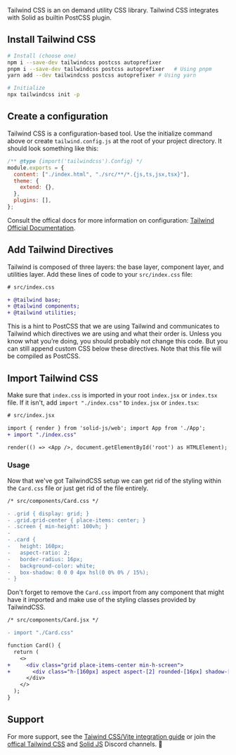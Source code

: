 <Title>Tailwind CSS</Title>

Tailwind CSS is an on demand utility CSS library. Tailwind CSS integrates with Solid as builtin PostCSS plugin.

## Install Tailwind CSS

```sh
# Install (choose one)
npm i --save-dev tailwindcss postcss autoprefixer
pnpm i --save-dev tailwindcss postcss autoprefixer   # Using pnpm
yarn add --dev tailwindcss postcss autoprefixer # Using yarn

# Initialize
npx tailwindcss init -p
```

## Create a configuration

Tailwind CSS is a configuration-based tool. Use the initialize command above or create `tailwind.config.js` at the root of your project directory. It should look something like this:

```js
/** @type {import('tailwindcss').Config} */
module.exports = {
  content: ["./index.html", "./src/**/*.{js,ts,jsx,tsx}"],
  theme: {
    extend: {},
  },
  plugins: [],
};
```

Consult the offical docs for more information on configuration: [Tailwind Official Documentation](https://tailwindcss.com/docs/guides/solidjs).

## Add Tailwind Directives

Tailwind is composed of three layers: the base layer, component layer, and utilities layer. Add these lines of code to your `src/index.css` file:

```diff
# src/index.css

+ @tailwind base;
+ @tailwind components;
+ @tailwind utilities;
```

This is a hint to PostCSS that we are using Tailwind and communicates to Tailwind which directives we are using and what their order is. Unless you know what you’re doing, you should probably not change this code. But you can still append custom CSS below these directives. Note that this file will be compiled as PostCSS.

## Import Tailwind CSS

Make sure that `index.css` is imported in your root `index.jsx` or `index.tsx` file. If it isn't, add `import "./index.css"` to `index.jsx` or `index.tsx`:

```diff
# src/index.jsx

import { render } from 'solid-js/web'; import App from './App';
+ import "./index.css"

render(() => <App />, document.getElementById('root') as HTMLElement);
```

### Usage

Now that we've got TailwindCSS setup we can get rid of the styling within the `Card.css` file or just get rid of the file entirely.

```diff
/* src/components/Card.css */

- .grid { display: grid; }
- .grid.grid-center { place-items: center; }
- .screen { min-height: 100vh; }
-
- .card {
-   height: 160px;
-   aspect-ratio: 2;
-   border-radius: 16px;
-   background-color: white;
-   box-shadow: 0 0 0 4px hsl(0 0% 0% / 15%);
- }
```

Don't forget to remove the `Card.css` import from any component that might have it imported and make use of the styling classes provided by TailwindCSS.

```diff
/* src/components/Card.jsx */

- import "./Card.css"

function Card() {
  return (
    <>
+     <div class="grid place-items-center min-h-screen">
+       <div class="h-[160px] aspect aspect-[2] rounded-[16px] shadow-[0_0_0_4px_hsl(0_0%_0%_/_15%)]">Hello, world!</div>
      </div>
    </>
  );
}
```

## Support

For more support, see the [Taiwind CSS/Vite integration guide](https://tailwindcss.com/docs/guides/vite) or join the [offical Tailwind CSS](https://discord.com/invite/7NF8GNe) and [Solid JS](https://discord.com/invite/solidjs) Discord channels. 👋
